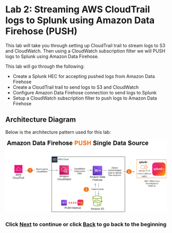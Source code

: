 # Lab 2: Streaming AWS CloudTrail logs to Splunk using Amazon Data Firehose (PUSH)
This lab will take you through setting up CloudTrail trail to stream logs to S3 and CloudWatch. Then using a CloudWatch subscription filter we will PUSH logs to Splunk using Amazon Data Firehose.

This lab will go through the following: 
- Create a Splunk HEC for accepting pushed logs from Amazon Data Firehose
- Create a CloudTrail trail to send logs to S3 and CloudWatch
- Configure Amazon Data Firehose connection to send logs to Splunk
- Setup a CloudWatch subscription filter to push logs to Amazon Data Firehose

## Architecture Diagram 
Below is the architecture pattern used for this lab:

![image001](/static/20_firehose/Image001.png)

### Click <a>[Next](/content/Lab2_firehose/setup_splunk.md)</a> to continue or click <a>[Back](/README.md) to go back to the beginning</a>